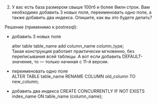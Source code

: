 2. У вас есть база размером свыше 100гб и более 8млн строк. Вам необходимо добавить 3 новых поля, переименовать одно поле, а также добавить два индекса. Опишите, как вы это будете делать?

Решение (применимо к postresql):
- добавить 3 новых поля  
  
  alter table table_name add column_name column_type;  
  Такая конструкция работает практически мгновенно, без переписывания всей таблицы. А вот если добавить DEFAULT-значение, то — только начиная с 11-й версии. 

- переименовать одно поле  
  ALTER TABLE table_name RENAME COLUMN old_column TO new_column;
- добавить два индекса
 CREATE CONCURRENTLY IF NOT EXISTS index_name ON table_name (column_name); 
